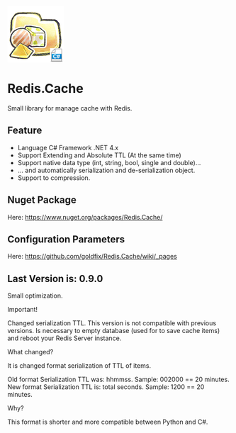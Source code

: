![Logo](https://raw.githubusercontent.com/goldfix/Redis.Cache/master/_etc/ico_c.png)

Redis.Cache
===========

Small library for manage cache with Redis.

Feature
-------

* Language C# Framework .NET 4.x
* Support Extending and Absolute TTL (At the same time)
* Support native data type (int, string, bool, single and double)...
* ... and automatically serialization and de-serialization object.
* Support to compression.

Nuget Package
-------------

Here: https://www.nuget.org/packages/Redis.Cache/

Configuration Parameters
------------------------

Here: https://github.com/goldfix/Redis.Cache/wiki/_pages

Last Version is: 0.9.0
----------------------

Small optimization.

Important!

Changed serialization TTL. This version is not compatible with previous versions.
Is necessary to empty database (used for to save cache items) and reboot your Redis Server instance.

What changed?

It is changed format serialization of TTL of items.

Old format Serialization TTL was: hhmmss. Sample: 002000 == 20 minutes.
New format Serialization TTL is: total seconds. Sample: 1200 == 20 minutes.

Why?

This format is shorter and more compatible between Python and C#.
